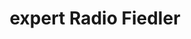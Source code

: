 ---
title: "expert Radio Fiedler"
url: /annaberg-buchholz/expert-radio-fiedler/
shop: Elektronik
---